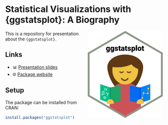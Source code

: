 # Statistical Visualizations with {ggstatsplot}: A Biography

<img src="media/logo.png" align="right" width="240" alt="ggstatsplot logo" />

This is a repository for presentation about the `{ggstatsplot}`.

## Links

- 📊 [Presentation slides](https://indrajeetpatil.github.io/intro-to-ggstatsplot/)
- 🌐 [Package website](https://indrajeetpatil.github.io/ggstatsplot/)

## Setup

The package can be installed from CRAN:

```r
install.packages("ggstatsplot")
```
